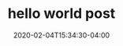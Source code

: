 ---
title: "hello world post "
date: 2020-02-04T15:34:30-04:00
categories:
  - blog
tags:
  - Jekyll
  - update
---